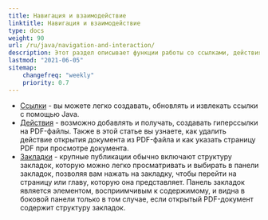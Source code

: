 ```yaml
---
title: Навигация и взаимодействие
linktitle: Навигация и взаимодействие
type: docs
weight: 90
url: /ru/java/navigation-and-interaction/
description: Этот раздел описывает функции работы со ссылками, действиями и закладками.
lastmod: "2021-06-05"
sitemap:
    changefreq: "weekly"
    priority: 0.7
---
```


- [Ссылки](/pdf/ru/java/links/) - вы можете легко создавать, обновлять и извлекать ссылки с помощью Java.
- [Действия](/pdf/ru/java/actions/) - возможно добавлять и получать, создавать гиперссылки на PDF-файлы. Также в этой статье вы узнаете, как удалить действие открытия документа из PDF-файла и как указать страницу PDF при просмотре документа.
- [Закладки](/pdf/ru/java/bookmarks/) - крупные публикации обычно включают структуру закладок, которую можно легко просматривать и выбирать в панели закладок, позволяя вам нажать на закладку, чтобы перейти на страницу или главу, которую она представляет. Панель закладок является элементом, восприимчивым к содержимому, и видна в боковой панели только в том случае, если открытый PDF-документ содержит структуру закладок.